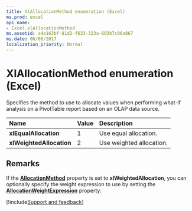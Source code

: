 ```yaml
---
title: XlAllocationMethod enumeration (Excel)
ms.prod: excel
api_name:
- Excel.xlAllocationMethod
ms.assetid: ade163bf-81d2-f633-323a-603b7c96e867
ms.date: 06/08/2017
localization_priority: Normal
---
```



# XlAllocationMethod enumeration (Excel)

Specifies the method to use to allocate values when performing what-if analysis on a PivotTable report based on an OLAP data source.

|Name|Value|Description|
|:-----|:-----|:-----|
| **xlEqualAllocation**|1|Use equal allocation.|
| **xlWeightedAllocation**|2|Use weighted allocation.|

## Remarks

If the **[AllocationMethod](Excel.PivotTable.AllocationMethod.md)** property is set to **xlWeightedAllocation**, you can optionally specify the weight expression to use by setting the **[AllocationWeightExpression](Excel.PivotTable.AllocationWeightExpression.md)** property.

[!include[Support and feedback](~/includes/feedback-boilerplate.md)]